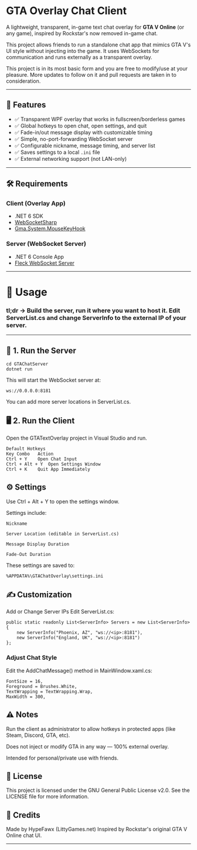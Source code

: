 # GTA Overlay Chat Client

A lightweight, transparent, in-game text chat overlay for **GTA V Online** (or any game), inspired by Rockstar's now removed in-game chat.

This project allows friends to run a standalone chat app that mimics GTA V's UI style without injecting into the game. It uses WebSockets for communication and runs externally as a transparent overlay. 

This project is in its most basic form and you are free to modify/use at your pleasure. More updates to follow on it and pull requests are taken in to consideration.

---

## 📸 Features

- ✅ Transparent WPF overlay that works in fullscreen/borderless games  
- ✅ Global hotkeys to open chat, open settings, and quit  
- ✅ Fade-in/out message display with customizable timing  
- ✅ Simple, no-port-forwarding WebSocket server  
- ✅ Configurable nickname, message timing, and server list  
- ✅ Saves settings to a local `.ini` file  
- ✅ External networking support (not LAN-only)  

---

## 🛠 Requirements

### Client (Overlay App)
- .NET 6 SDK
- [WebSocketSharp](https://github.com/sta/websocket-sharp)
- [Gma.System.MouseKeyHook](https://github.com/gmamaladze/globalmousekeyhook)

### Server (WebSocket Server)
- .NET 6 Console App
- [Fleck WebSocket Server](https://github.com/statianzo/Fleck)

---

# 💬 Usage
### tl;dr -> Build the server, run it where you want to host it. Edit ServerList.cs and change ServerInfo to the external IP of your server.
---
## 🔧 1. Run the Server
```
cd GTAChatServer
dotnet run
```
This will start the WebSocket server at:
```
ws://0.0.0.0:8181
```
You can add more server locations in ServerList.cs.

## 🖥️ 2. Run the Client
Open the GTATextOverlay project in Visual Studio and run.
```
Default Hotkeys
Key Combo	Action
Ctrl + Y	Open Chat Input
Ctrl + Alt + Y	Open Settings Window
Ctrl + K	Quit App Immediately
```

## ⚙ Settings
Use Ctrl + Alt + Y to open the settings window.

Settings include:
```
Nickname

Server Location (editable in ServerList.cs)

Message Display Duration

Fade-Out Duration
```

These settings are saved to:
```
%APPDATA%\GTAChatOverlay\settings.ini
```

## ✍ Customization
Add or Change Server IPs
Edit ServerList.cs:
```
public static readonly List<ServerInfo> Servers = new List<ServerInfo>
{
    new ServerInfo("Phoenix, AZ", "ws://<ip>:8181"),
    new ServerInfo("England, UK", "ws://<ip>:8181")
};
```

### Adjust Chat Style
Edit the AddChatMessage() method in MainWindow.xaml.cs:
```
FontSize = 16,
Foreground = Brushes.White,
TextWrapping = TextWrapping.Wrap,
MaxWidth = 300,
```

## ⚠ Notes
Run the client as administrator to allow hotkeys in protected apps (like Steam, Discord, GTA, etc).

Does not inject or modify GTA in any way — 100% external overlay.

Intended for personal/private use with friends.

## 📄 License
This project is licensed under the GNU General Public License v2.0.
See the LICENSE file for more information.

## 🙌 Credits
Made by HypeFawx (LittyGames.net)
Inspired by Rockstar's original GTA V Online chat UI.

---